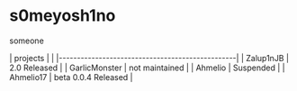 # s0meyosh1no
someone


| projects                  |                     |
|-------------------------------------------------|
| Zalup1nJB                 | 2.0 Released        |
| GarlicMonster             | not maintained      |
| Ahmelio                   | Suspended           |
| Ahmelio17                 | beta 0.0.4 Released |

